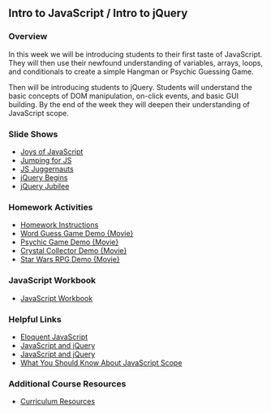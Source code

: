 ## Intro to JavaScript / Intro to jQuery

### Overview

In this week we will be introducing students to their first taste of JavaScript. They will then use their newfound understanding of variables, arrays, loops, and conditionals to create a simple Hangman or Psychic Guessing Game.

Then will be introducing students to jQuery. Students will understand the basic concepts of DOM manipulation, on-click events, and basic GUI building. By the end of the week they will deepen their understanding of JavaScript scope.

### Slide Shows

* [Joys of JavaScript](01-Day/SlideShow)
* [Jumping for JS](02-Day/SlideShow)
* [JS Juggernauts](03-Day/SlideShow)
* [jQuery Begins](04-Day/SlideShow)
* [jQuery Jubilee](05-Day/SlideShow)

### Homework Activities

* [Homework Instructions](../../../01-Class-Content/03-javascript/02-Homework/Instructions)
* [Word Guess Game Demo {Movie}](https://youtu.be/W-IJcC4tYFI)
* [Psychic Game Demo {Movie}](https://youtu.be/qTc45Lox97g)
* [Crystal Collector Demo {Movie}](https://youtu.be/yNI0l2FMeCk)
* [Star Wars RPG Demo {Movie}](https://youtu.be/klN2-ITjRt8)

### JavaScript Workbook

* [JavaScript Workbook](https://javascript-workbook.netlify.com/)

### Helpful Links

* [Eloquent JavaScript](http://eloquentjavascript.net/)
* [JavaScript and jQuery](http://www.amazon.com/JavaScript-JQuery-Interactive-Front-End-Development/dp/1118531647/ref=sr_1_1?s=books&ie=UTF8&qid=1460751938&sr=1-1)
* [JavaScript and jQuery](http://www.amazon.com/JavaScript-JQuery-Interactive-Front-End-Development/dp/1118531647/ref=sr_1_1?s=books&ie=UTF8&qid=1460751938&sr=1-1)
* [What You Should Know About JavaScript Scope](https://spin.atomicobject.com/2014/10/20/javascript-scope-closures/)

### Additional Course Resources

* [Curriculum Resources](https://github.com/coding-boot-camp/curriculum-resources)
